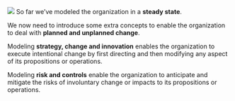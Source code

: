 ![](Journal/Jeff/Business%20stuff/1%20Luminous%20Meta%20Model/01%20What%20is%20a%20Meta%20Model?/attachments/Pasted%20image%2020231101131036.png)
So far we’ve modeled the organization in a **steady state**.

We now need to introduce some extra concepts to enable the organization to deal with **planned and unplanned change**.

Modeling **strategy, change and innovation** enables the organization to execute intentional change by first directing and then modifying any aspect of its propositions or operations.

Modeling **risk and controls** enable the organization to anticipate and mitigate the risks of involuntary change or impacts to its propositions or operations.